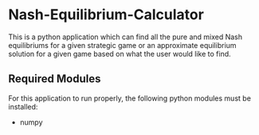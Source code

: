 # Nash-Equilibrium-Calculator
This is a python application which can find all the pure and mixed Nash equilibriums for a given strategic game or an approximate equilibrium solution for a given game based on what the user would like to find.

## Required Modules
For this application to run properly, the following python modules must be installed:
- numpy
